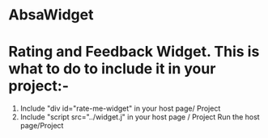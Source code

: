 # AbsaWidget
# Rating and Feedback Widget. This is what to do to include it in your project:-

1. Include "div id="rate-me-widget" in your host page/ Project
2. Include "script src="../widget.j" in your host page / Project
Run the host page/Project
